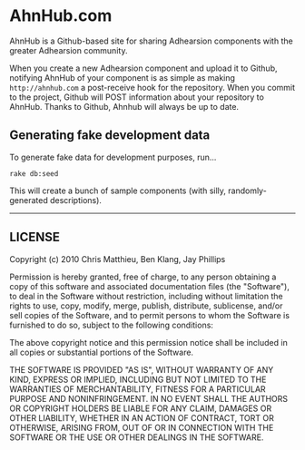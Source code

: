 AhnHub.com
==========

AhnHub is a Github-based site for sharing Adhearsion components with the greater Adhearsion community.

When you create a new Adhearsion component and upload it to Github, notifying AhnHub of your component is as simple as making `http://ahnhub.com` a post-receive hook for the repository. When you commit to the project, Github will POST information about your repository to AhnHub. Thanks to Github, Ahnhub will always be up to date.

Generating fake development data
----------

To generate fake data for development purposes, run...

    rake db:seed

This will create a bunch of sample components (with silly, randomly-generated descriptions).

-------

LICENSE
-------
Copyright (c) 2010 Chris Matthieu, Ben Klang, Jay Phillips

Permission is hereby granted, free of charge, to any person obtaining a copy
of this software and associated documentation files (the "Software"), to deal
in the Software without restriction, including without limitation the rights
to use, copy, modify, merge, publish, distribute, sublicense, and/or sell
copies of the Software, and to permit persons to whom the Software is
furnished to do so, subject to the following conditions:

The above copyright notice and this permission notice shall be included in
all copies or substantial portions of the Software.

THE SOFTWARE IS PROVIDED "AS IS", WITHOUT WARRANTY OF ANY KIND, EXPRESS OR
IMPLIED, INCLUDING BUT NOT LIMITED TO THE WARRANTIES OF MERCHANTABILITY,
FITNESS FOR A PARTICULAR PURPOSE AND NONINFRINGEMENT. IN NO EVENT SHALL THE
AUTHORS OR COPYRIGHT HOLDERS BE LIABLE FOR ANY CLAIM, DAMAGES OR OTHER
LIABILITY, WHETHER IN AN ACTION OF CONTRACT, TORT OR OTHERWISE, ARISING FROM,
OUT OF OR IN CONNECTION WITH THE SOFTWARE OR THE USE OR OTHER DEALINGS IN
THE SOFTWARE.
